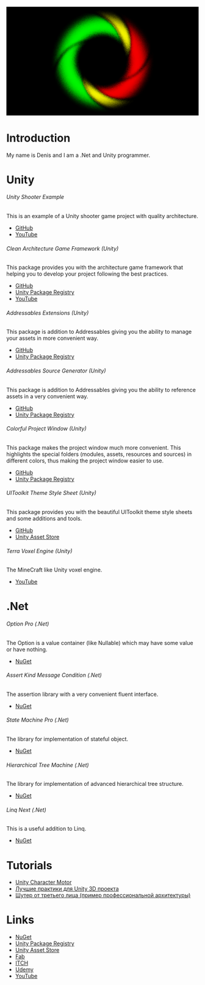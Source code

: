 ![Logo](Logo.png)

# Introduction
My name is Denis and I am a .Net and Unity programmer.

# Unity
###### Unity Shooter Example
This is an example of a Unity shooter game project with quality architecture.
- [GitHub](https://github.com/Denis535/UnityShooterExample)
- [YouTube](https://youtu.be/WmLJHRg0EI4)

###### Clean Architecture Game Framework (Unity)
This package provides you with the architecture game framework that helping you to develop your project following the best practices.
- [GitHub](https://github.com/Denis535/UnityFramework/)
- [Unity Package Registry](https://openupm.com/packages/com.denis535.clean-architecture-game-framework/)
- [YouTube](https://youtu.be/JQobAqfakJQ)

###### Addressables Extensions (Unity)
This package is addition to Addressables giving you the ability to manage your assets in more convenient way.
- [GitHub](https://github.com/Denis535/UnityFramework/)
- [Unity Package Registry](https://openupm.com/packages/com.denis535.addressables-extensions/)

###### Addressables Source Generator (Unity)
This package is addition to Addressables giving you the ability to reference assets in a very convenient way.
- [GitHub](https://github.com/Denis535/UnityFramework/)
- [Unity Package Registry](https://openupm.com/packages/com.denis535.addressables-source-generator/)

###### Colorful Project Window (Unity)
This package makes the project window much more convenient. This highlights the special folders (modules, assets, resources and sources) in different colors, thus making the project window easier to use.
- [GitHub](https://github.com/Denis535/UnityFramework/)
- [Unity Package Registry](https://openupm.com/packages/com.denis535.colorful-project-window/)

###### UIToolkit Theme Style Sheet (Unity)
This package provides you with the beautiful UIToolkit theme style sheets and some additions and tools.
- [GitHub](https://github.com/Denis535/UIToolkitThemeStyleSheet)
- [Unity Asset Store](https://assetstore.unity.com/packages/tools/gui/uitoolkit-theme-style-sheet-273463)

###### Terra Voxel Engine (Unity)
The MineCraft like Unity voxel engine.
- [YouTube](https://youtube.com/playlist?list=PLCBvBw9keXRP7-GIVQt0qIsFRGGDIwvJV)

# .Net
###### Option Pro (.Net)
The Option is a value container (like Nullable) which may have some value or have nothing.
- [NuGet](https://www.nuget.org/packages/Option.Pro)

###### Assert Kind Message Condition (.Net)
The assertion library with a very convenient fluent interface.
- [NuGet](https://www.nuget.org/packages/Assert.Kind.Message.Condition)

###### State Machine Pro (.Net)
The library for implementation of stateful object.
- [NuGet](https://www.nuget.org/packages/StateMachine.Pro)

###### Hierarchical Tree Machine (.Net)
The library for implementation of advanced hierarchical tree structure.
- [NuGet](https://www.nuget.org/packages/HierarchicalTreeMachine)

###### Linq Next (.Net)
This is a useful addition to Linq.
- [NuGet](https://www.nuget.org/packages/linq.next)

# Tutorials
- [Unity Character Motor](https://gamedev.ru/unity/articles/Unity_Character_Motor)
- [Лучшие практики для Unity 3D проекта](https://habr.com/ru/articles/833532/)
- [Шутер от третьего лица (пример профессиональной архитектуры)](https://www.udemy.com/course/szfztcwd)

# Links
- [NuGet](https://www.nuget.org/profiles/Denis535)
- [Unity Package Registry](https://openupm.com/packages/?sort=downloads&q=denis535)
- [Unity Asset Store](https://assetstore.unity.com/publishers/90787)
- [Fab](https://www.fab.com/sellers/Denis535)
- [ITCH](https://denis535.itch.io/)
- [Udemy](https://www.udemy.com/user/denis-84102)
- [YouTube](https://www.youtube.com/channel/UCLFdZl0pFkCkHpDWmodBUFg)
